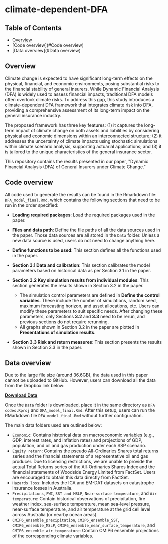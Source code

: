 # climate-dependent-DFA

## Table of Contents
- [Overview](#Overview)
- [Code overview](#Code overview)
- [Data overview](#Data overview)

## Overview

Climate change is expected to have significant long-term effects on the physical, financial, and economic environments, posing substantial risks to the financial stability of general insurers. While Dynamic Financial Analysis (DFA) is widely used to assess financial impacts, traditional DFA models often overlook climate risks. To address this gap, this study introduces a climate-dependent DFA framework that integrates climate risk into DFA, providing a comprehensive assessment of its long-term impact on the general insurance industry.

The proposed framework has three key features: (1) it captures the long-term impact of climate change on both assets and liabilities by considering physical and economic dimensions within an interconnected structure; (2) it addresses the uncertainty of climate impacts using stochastic simulations within climate scenario analysis, supporting actuarial applications; and (3) it is tailored to the unique characteristics of the general insurance sector.

This repository contains the results presented in our paper, "Dynamic Financial Analysis (DFA) of General Insurers under Climate Change." 

## Code overview

All code used to generate the results can be found in the Rmarkdown file: `DFA_model_final.Rmd`,  which contains the following sections that need to be run in the order specified: 

- **Loading required packages**: Load the required packages used in the paper.
- **Files and data path**: Define the file paths of all the data sources used in the paper. Those data sources are all stored in the `Data` folder. Unless a new data source is used, users do not need to change anything here. 
- **Define functions to be used**: This section defines all the functions used in the paper. 
- **Section 3.1 Data and calibration**: This section calibrates the model parameters based on historical data as per Section 3.1 in the paper. 
- **Section 3.2 Key simulation results from individual modules**: This section generates the results shown in Section 3.2 in the paper. 

    - The simulation control parameters are defined in **Define the control variables**. These include the number of simulations, random seed, maximum forecasting horizon, and asset allocations, etc. Users can modify these parameters to suit specific needs. After changing these parameters, only Sections **3.2** and **3.3** need to be rerun, and previous sections do not require rerunning.  
    - All graphs shown in Section 3.2 in the paper are plotted in **Presentations of simulation results**. 
    
- **Section 3.3 Risk and return measures**: This section presents the results shown in Section 3.3 in the paper.

## Data overview

Due to the large file size (around 36.6GB), the data used in this paper cannot be uploaded to GitHub. However, users can download all the data from the Dropbox link below:  

[**Download Data**](https://www.dropbox.com/scl/fo/7zva73raqce08phx2iorw/AB8hZsBbdVbEGrIf9i5jigw?rlkey=4x670mfk5j97gplde6vfslp34&st=60b8xd79&dl=0)  

Once the `Data` folder is downloaded, place it in the same directory as `DFA codes.Rproj` and `DFA_model_final.Rmd`. After this setup, users can run the RMarkdown file `DFA_model_final.Rmd` without further configuration.  

The main data folders used are outlined below:

- `Economic`: Contains historical data on macroeconomic variables (e.g., GDP, interest rates, and inflation rates) and projections of GDP, population, and oil and gas production under each SSP scenario.  
- `Equity return`: Contains the pseudo All-Ordinaries Shares total returns series and the financial statements of a representative oil and gas producer. Due to licensing restrictions, we are unable to provide the actual Total Returns series of the All-Ordinaries Shares Index and the financial statements of Woodside Energy Limited from FactSet. Users are encouraged to obtain this data directly from FactSet.  
- `Hazards loss`: Includes the ICA and EM-DAT datasets on catastrophe insurance losses in Australia.  
- `Precipitations`, `FWI`, `SST and MSLP`, `Near-surface temperature`, and `Air temperature`: Contain historical observations of precipitation, fire weather index, sea-surface temperature, mean sea-level pressure, near-surface temperature, and air temperature at the grid cell level across Australia (or nearby ocean areas).  
- `CMIP6_ensemble_precipitation`, `CMIP6_ensemble_SST`, `CMIP6_ensemble_MSLP`, `CMIP6_ensemble_near_surface_temperature`, and `CMIP6_ensemble_air_temperature`: Contain CMIP6 ensemble projections of the corresponding climate variables.  
